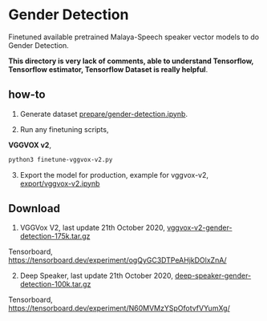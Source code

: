 # Gender Detection

Finetuned available pretrained Malaya-Speech speaker vector models to do Gender Detection.

**This directory is very lack of comments, able to understand Tensorflow, Tensorflow estimator, Tensorflow Dataset is really helpful**.

## how-to

1. Generate dataset [prepare/gender-detection.ipynb](prepare/gender-detection.ipynb).

2. Run any finetuning scripts,

**VGGVOX v2**,

```bash
python3 finetune-vggvox-v2.py
```

3. Export the model for production, example for vggvox-v2, [export/vggvox-v2.ipynb](export/vggvox.ipynb)

## Download

1. VGGVox V2, last update 21th October 2020, [vggvox-v2-gender-detection-175k.tar.gz](https://f000.backblazeb2.com/file/malaya-speech-model/finetuned/vggvox-v2-gender-detection-175k.tar.gz)

Tensorboard, https://tensorboard.dev/experiment/ogQyGC3DTPeAHjkDOlxZnA/

2. Deep Speaker, last update 21th October 2020, [deep-speaker-gender-detection-100k.tar.gz](https://f000.backblazeb2.com/file/malaya-speech-model/finetuned/deep-speaker-gender-detection-100k.tar.gz)

Tensorboard, https://tensorboard.dev/experiment/N60MVMzYSpOfotvfVYumXg/